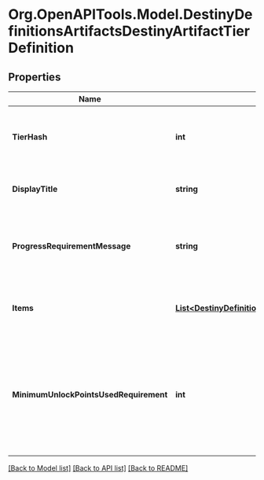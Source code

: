 # Org.OpenAPITools.Model.DestinyDefinitionsArtifactsDestinyArtifactTierDefinition

## Properties

Name | Type | Description | Notes
------------ | ------------- | ------------- | -------------
**TierHash** | **int** | An identifier, unique within the Artifact, for this specific tier. | [optional] 
**DisplayTitle** | **string** | The human readable title of this tier, if any. | [optional] 
**ProgressRequirementMessage** | **string** | A string representing the localized minimum requirement text for this Tier, if any. | [optional] 
**Items** | [**List&lt;DestinyDefinitionsArtifactsDestinyArtifactTierItemDefinition&gt;**](DestinyDefinitionsArtifactsDestinyArtifactTierItemDefinition.md) | The items that can be earned within this tier. | [optional] 
**MinimumUnlockPointsUsedRequirement** | **int** | The minimum number of \&quot;unlock points\&quot; that you must have used before you can unlock items from this tier. | [optional] 

[[Back to Model list]](../README.md#documentation-for-models) [[Back to API list]](../README.md#documentation-for-api-endpoints) [[Back to README]](../README.md)

